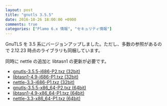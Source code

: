 ```yaml
---
layout: post
title: "gnutls 3.5.5"
date: 2016-10-26 18:00:00 +0900
comments: true
categories: ["Plamo 6.x 情報", "セキュリティ情報"]
---
```

GnuTLS を 3.5 系にバージョンアップしました。ただし、多数の参照があるので 2.12.23 時点のライブラリも同梱しています。

同時に nettle の追加と libtasn1 の更新が必要です。

* [gnutls-3.5.5-i686-P2.txz (32bit)](ftp://plamo.linet.gr.jp/pub/Plamo-6.x/x86/plamo/01_minimum/gnupg_tls.txz/gnutls-3.5.5-i686-P2.txz)
* [libtasn1-4.9-i686-P1.txz (32bit)](ftp://plamo.linet.gr.jp/pub/Plamo-6.x/x86/plamo/01_minimum/gnupg_tls.txz/libtasn1-4.9-i686-P1.txz)
* [nettle-3.3-i686-P1.txz (32bit)](ftp://plamo.linet.gr.jp/pub/Plamo-6.x/x86/plamo/01_minimum/gnupg_tls.txz/nettle-3.3-i686-P1.txz)
* [gnutls-3.5.5-x86_64-P2.txz (64bit)](ftp://plamo.linet.gr.jp/pub/Plamo-6.x/x86_64/plamo/01_minimum/gnupg_tls.txz/gnutls-3.5.5-x86_64-P2.txz)
* [libtasn1-4.9-x86_64-P1.txz (64bit)](ftp://plamo.linet.gr.jp/pub/Plamo-6.x/x86_64/plamo/01_minimum/gnupg_tls.txz/libtasn1-4.9-x86_64-P1.txz)
* [nettle-3.3-x86_64-P1.txz (64bit)](ftp://plamo.linet.gr.jp/pub/Plamo-6.x/x86_64/plamo/01_minimum/gnupg_tls.txz/nettle-3.3-x86_64-P1.txz)